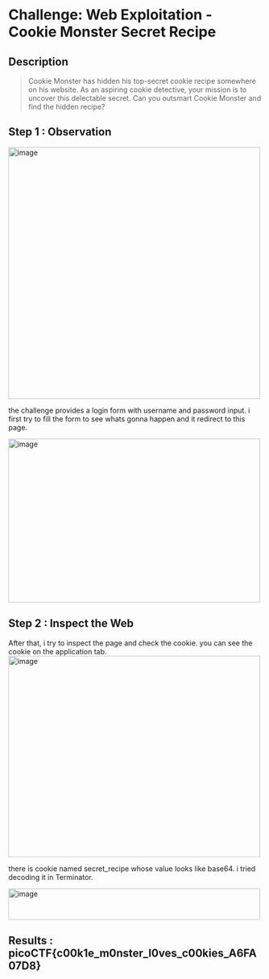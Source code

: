 # Challenge: Web Exploitation - Cookie Monster Secret Recipe 

## Description 
> Cookie Monster has hidden his top-secret cookie recipe somewhere on his website. As an aspiring cookie detective, your mission is to uncover this delectable secret. Can you outsmart Cookie Monster and find the hidden recipe?

## Step 1 : Observation
<img align="center" width="500" height="500" alt="image" src="https://github.com/user-attachments/assets/c5b0b6ee-4b43-4cb1-af43-08c220acc776" />

the challenge provides a login form with username and password input. i first try to fill the form to see whats gonna happen and it redirect to this page. 

<img width="500" height="325" alt="image" src="https://github.com/user-attachments/assets/a7bba795-6d3e-4efa-9998-6be3d67cd4a9" />


## Step 2 : Inspect the Web
After that, i try to inspect the page and check the cookie. you can see the cookie on the application tab. 
<img width="500" height="400" alt="image" src="https://github.com/user-attachments/assets/134bd2c5-90a9-4f24-84ce-344fb6a70f42" />

there is cookie named secret_recipe whose value looks like base64. i tried decoding it in Terminator.  

<img width="500" height="62" alt="image" src="https://github.com/user-attachments/assets/bda61d58-5702-4117-88e5-8f066bcfbec0" />

## Results : picoCTF{c00k1e_m0nster_l0ves_c00kies_A6FA07D8}




